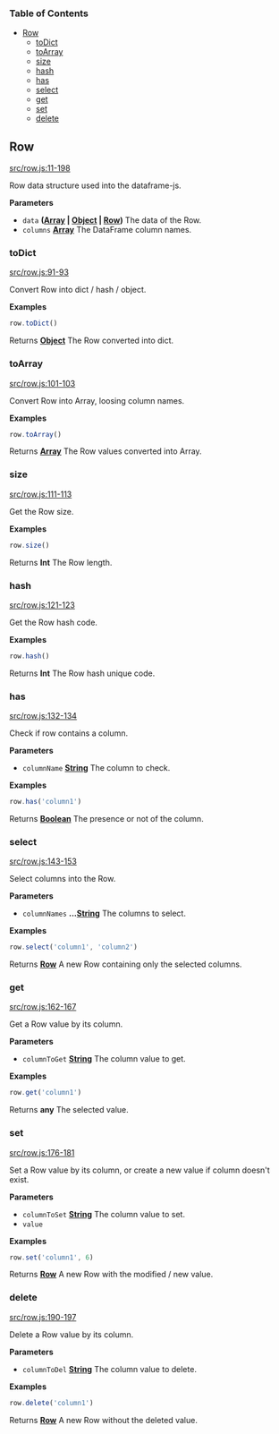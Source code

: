 <!-- Generated by documentation.js. Update this documentation by updating the source code. -->

### Table of Contents

-   [Row][1]
    -   [toDict][2]
    -   [toArray][3]
    -   [size][4]
    -   [hash][5]
    -   [has][6]
    -   [select][7]
    -   [get][8]
    -   [set][9]
    -   [delete][10]

## Row

[src/row.js:11-198][11]

Row data structure used into the dataframe-js.

**Parameters**

-   `data` **([Array][12] \| [Object][13] \| [Row][14])** The data of the Row.
-   `columns` **[Array][12]** The DataFrame column names.

### toDict

[src/row.js:91-93][15]

Convert Row into dict / hash / object.

**Examples**

```javascript
row.toDict()
```

Returns **[Object][13]** The Row converted into dict.

### toArray

[src/row.js:101-103][16]

Convert Row into Array, loosing column names.

**Examples**

```javascript
row.toArray()
```

Returns **[Array][12]** The Row values converted into Array.

### size

[src/row.js:111-113][17]

Get the Row size.

**Examples**

```javascript
row.size()
```

Returns **Int** The Row length.

### hash

[src/row.js:121-123][18]

Get the Row hash code.

**Examples**

```javascript
row.hash()
```

Returns **Int** The Row hash unique code.

### has

[src/row.js:132-134][19]

Check if row contains a column.

**Parameters**

-   `columnName` **[String][20]** The column to check.

**Examples**

```javascript
row.has('column1')
```

Returns **[Boolean][21]** The presence or not of the column.

### select

[src/row.js:143-153][22]

Select columns into the Row.

**Parameters**

-   `columnNames` **...[String][20]** The columns to select.

**Examples**

```javascript
row.select('column1', 'column2')
```

Returns **[Row][14]** A new Row containing only the selected columns.

### get

[src/row.js:162-167][23]

Get a Row value by its column.

**Parameters**

-   `columnToGet` **[String][20]** The column value to get.

**Examples**

```javascript
row.get('column1')
```

Returns **any** The selected value.

### set

[src/row.js:176-181][24]

Set a Row value by its column, or create a new value if column doesn't exist.

**Parameters**

-   `columnToSet` **[String][20]** The column value to set.
-   `value`  

**Examples**

```javascript
row.set('column1', 6)
```

Returns **[Row][14]** A new Row with the modified / new value.

### delete

[src/row.js:190-197][25]

Delete a Row value by its column.

**Parameters**

-   `columnToDel` **[String][20]** The column value to delete.

**Examples**

```javascript
row.delete('column1')
```

Returns **[Row][14]** A new Row without the deleted value.

[1]: #row

[2]: #todict

[3]: #toarray

[4]: #size

[5]: #hash

[6]: #has

[7]: #select

[8]: #get

[9]: #set

[10]: #delete

[11]: https://github.com/Gmousse/dataframe-js/blob/d9303186e804af1cb987cfbd6891490764ccd14f/src/row.js#L11-L198 "Source code on GitHub"

[12]: https://developer.mozilla.org/docs/Web/JavaScript/Reference/Global_Objects/Array

[13]: https://developer.mozilla.org/docs/Web/JavaScript/Reference/Global_Objects/Object

[14]: #row

[15]: https://github.com/Gmousse/dataframe-js/blob/d9303186e804af1cb987cfbd6891490764ccd14f/src/row.js#L91-L93 "Source code on GitHub"

[16]: https://github.com/Gmousse/dataframe-js/blob/d9303186e804af1cb987cfbd6891490764ccd14f/src/row.js#L101-L103 "Source code on GitHub"

[17]: https://github.com/Gmousse/dataframe-js/blob/d9303186e804af1cb987cfbd6891490764ccd14f/src/row.js#L111-L113 "Source code on GitHub"

[18]: https://github.com/Gmousse/dataframe-js/blob/d9303186e804af1cb987cfbd6891490764ccd14f/src/row.js#L121-L123 "Source code on GitHub"

[19]: https://github.com/Gmousse/dataframe-js/blob/d9303186e804af1cb987cfbd6891490764ccd14f/src/row.js#L132-L134 "Source code on GitHub"

[20]: https://developer.mozilla.org/docs/Web/JavaScript/Reference/Global_Objects/String

[21]: https://developer.mozilla.org/docs/Web/JavaScript/Reference/Global_Objects/Boolean

[22]: https://github.com/Gmousse/dataframe-js/blob/d9303186e804af1cb987cfbd6891490764ccd14f/src/row.js#L143-L153 "Source code on GitHub"

[23]: https://github.com/Gmousse/dataframe-js/blob/d9303186e804af1cb987cfbd6891490764ccd14f/src/row.js#L162-L167 "Source code on GitHub"

[24]: https://github.com/Gmousse/dataframe-js/blob/d9303186e804af1cb987cfbd6891490764ccd14f/src/row.js#L176-L181 "Source code on GitHub"

[25]: https://github.com/Gmousse/dataframe-js/blob/d9303186e804af1cb987cfbd6891490764ccd14f/src/row.js#L190-L197 "Source code on GitHub"
